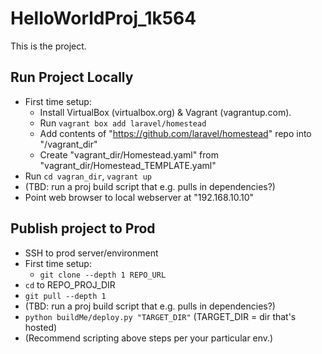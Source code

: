 HelloWorldProj_1k564
====================

This is the project.


Run Project Locally
-------------------

- First time setup:
	- Install VirtualBox (virtualbox.org) & Vagrant (vagrantup.com).
	- Run `vagrant box add laravel/homestead`
	- Add contents of "https://github.com/laravel/homestead" repo into "/vagrant_dir"
	- Create "vagrant_dir/Homestead.yaml" from "vagrant_dir/Homestead_TEMPLATE.yaml"
- Run `cd vagran_dir`, `vagrant up`
- (TBD: run a proj build script that e.g. pulls in dependencies?)
- Point web browser to local webserver at "192.168.10.10"


Publish project to Prod
-----------------------
- SSH to prod server/environment
- First time setup:
	- `git clone --depth 1 REPO_URL`
- `cd` to REPO_PROJ_DIR
- `git pull --depth 1`
- (TBD: run a proj build script that e.g. pulls in dependencies?)
- `python buildMe/deploy.py "TARGET_DIR"` (TARGET_DIR = dir that's hosted)
- (Recommend scripting above steps per your particular env.)

